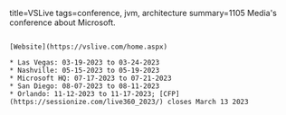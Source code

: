 title=VSLive
tags=conference, jvm, architecture
summary=1105 Media's conference about Microsoft.
~~~~~~

[Website](https://vslive.com/home.aspx)

* Las Vegas: 03-19-2023 to 03-24-2023
* Nashville: 05-15-2023 to 05-19-2023
* Microsoft HQ: 07-17-2023 to 07-21-2023
* San Diego: 08-07-2023 to 08-11-2023
* Orlando: 11-12-2023 to 11-17-2023; [CFP](https://sessionize.com/live360_2023/) closes March 13 2023
